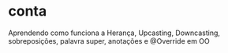 # conta
Aprendendo como funciona a Herança, Upcasting, Downcasting, sobreposições, palavra super, anotações e @Override em OO
